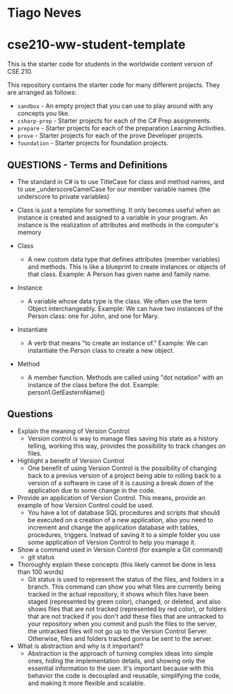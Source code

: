 # Tiago Neves
# cse210-ww-student-template
This is the starter code for students in the worldwide content version of CSE 210.

This repository contains the starter code for many different projects. They are arranged as follows:

* `sandbox` - An empty project that you can use to play around with any concepts you like.
* `csharp-prep` - Starter projects for each of the C# Prep assignments.
* `prepare` - Starter projects for each of the preparation Learning Activities.
* `prove` - Starter projects for each of the prove Developer projects.
* `foundation` - Starter projects for foundation projects.

## QUESTIONS - Terms and Definitions
- The standard in C# is to use TitleCase for class and method names, and to use _underscoreCamelCase for our member variable names (the underscore to private variables)
- Class is just a template for something. It only becomes useful when an instance is created and assigned to a variable in your program. An instance is the realization of attributes and methods in the computer's memory

- Class 
    - A new custom data type that defines attributes (member variables) and methods. This is like a blueprint to create instances or objects of that class. Example: A Person has given name and family name.

- Instance 
    - A variable whose data type is the class. We often use the term Object interchangeably. Example: We can have two instances of the Person class: one for John, and one for Mary.

- Instantiate 
    - A verb that means "to create an instance of." Example: We can instantiate the Person class to create a new object.

- Method 
    - A member function. Methods are called using "dot notation" with an instance of the class before the dot. Example: person1.GetEasternName()




## Questions
- Explain the meaning of Version Control
    - Version control is way to manage files saving his state as a history telling, working this way, provides the possibility to track changes on files.
- Highlight a benefit of Version Control
    - One benefit of using Version Control is the possibility of changing back to a previus version of a project being able to rolling back to a version of a software in case of it is causing a break down of the application due to some change in the code.
- Provide an application of Version Control. This means, provide an example of how Version Control could be used.
    - You have a lot of database SQL procedures and scripts that should be executed on a creation of a new application, also you need to increment and change the application database with tables, procedures, triggers. Instead of saving it to a simple folder you use some application of Version Control to help you manage it.
- Show a command used in Version Control (for example a Git command)
    - git status
- Thoroughly explain these concepts (this likely cannot be done in less than 100 words)
    - Git status is used to represent the status of the files, and folders in a branch. This command can show you what files are currently being tracked in the actual repository, it shows which files have been staged (represented by green color), changed, or deleted, and also shows files that are not tracked (represented by red color),  or folders that are not tracked if you don't add these files that are untracked to your repository when you commit and push the files to the server, the untracked files will not go up to the Version Control Server. Otherwise, files and folders tracked gonna be sent to the server.
- What is abstraction and why is it important?
    - Abstraction is the approach of turning complex ideas into simple ones, hiding the implementation details, and showing only the essential information to the user. It's important because with this behavior the code is decoupled and reusable, simplifying the code, and making it more flexible and scalable.

